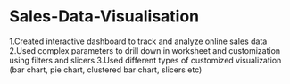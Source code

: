 # Sales-Data-Visualisation
1.Created interactive dashboard to track and analyze online sales data
2.Used complex parameters to drill down in worksheet and customization using filters and slicers
3.Used different types of customized visualization (bar chart, pie chart, clustered bar chart, slicers etc)
